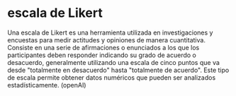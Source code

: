 # escala de Likert

Una escala de Likert es una herramienta utilizada en investigaciones y encuestas para medir actitudes y opiniones de manera cuantitativa. Consiste en una serie de afirmaciones o enunciados a los que los participantes deben responder indicando su grado de acuerdo o desacuerdo, generalmente utilizando una escala de cinco puntos que va desde "totalmente en desacuerdo" hasta "totalmente de acuerdo". Este tipo de escala permite obtener datos numéricos que pueden ser analizados estadísticamente. (openAI)
